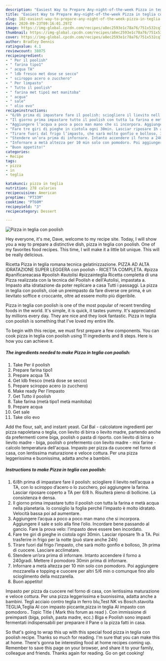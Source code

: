 ```yaml
---
description: "Easiest Way to Prepare Any-night-of-the-week Pizza in teglia con poolish"
title: "Easiest Way to Prepare Any-night-of-the-week Pizza in teglia con poolish"
slug: 182-easiest-way-to-prepare-any-night-of-the-week-pizza-in-teglia-con-poolish
date: 2020-09-23T09:16:01.297Z
image: https://img-global.cpcdn.com/recipes/a8ec2593e1c78a76/751x532cq70/pizza-in-teglia-con-poolish-recipe-main-photo.jpg
thumbnail: https://img-global.cpcdn.com/recipes/a8ec2593e1c78a76/751x532cq70/pizza-in-teglia-con-poolish-recipe-main-photo.jpg
cover: https://img-global.cpcdn.com/recipes/a8ec2593e1c78a76/751x532cq70/pizza-in-teglia-con-poolish-recipe-main-photo.jpg
author: Bradley Dennis
ratingvalue: 4.1
reviewcount: 38075
recipeingredient:
- " Per il poolish"
- " farina tipo1"
- " acqua TA"
- " ldb fresco met dose se secco"
- " sciroppo acero o zucchero"
- " Per limpasto"
- " Tutto il poolish"
- " farina met tipo1 met manitoba"
- " acqua"
- " sale"
- " olio evo"
recipeinstructions:
- "6/8h prima di impastare fare il poolish: sciogliere il lievito nell’acqua a TA, con lo sciroppo d’acero o lo zucchero, poi aggiungere la farina. Lasciar riposare coperto a TA per 6/8 h. Risulterà pieno di bollicine. La consistenza è densa."
- "Il giorno prima impastare tutto il poolish con tutta la farina e metà acqua nella planetaria. Io consiglio la foglia perché l’impasto è molto idratato. Velocità bassa poi ad aumentare."
- "Aggiungere l’acqua a poco a poco man mano che si incorpora. Aggiungere il sale e solo alla fine l’olio. Incordare bene passando al gancio. Fare la prova velo: l’impasto deve essere ben incordato."
- "Fare tre giri di pieghe in ciotola ogni 30min. Lasciar riposare 1h a TA. Poi trasferire in frigo per la notte (può stare anche 24h)"
- "Tirare fuori dal frigo l’impasto, che sarà molto gonfio e bolloso, 3h prima di cuocere. Lasciare acclimatare."
- "Stendere un’ora prima di infornare. Intanto accendere il forno a 240gradi. Mettere il pomodoro 30min prima di infornare."
- "Infornare a metà altezza per 10 min solo con pomodoro. Poi aggiungere mozzarella e topping e cuocere per altri 5/6 min o comunque fino allo scioglimento della mozzarella."
- "Buon appetito!"
categories:
- Recipe
tags:
- pizza
- in
- teglia

katakunci: pizza in teglia 
nutrition: 278 calories
recipecuisine: American
preptime: "PT33M"
cooktime: "PT60M"
recipeyield: "3"
recipecategory: Dessert

---
```



![Pizza in teglia con poolish](https://img-global.cpcdn.com/recipes/a8ec2593e1c78a76/751x532cq70/pizza-in-teglia-con-poolish-recipe-main-photo.jpg)

Hey everyone, it's me, Dave, welcome to my recipe site. Today, I will show you a way to prepare a distinctive dish, pizza in teglia con poolish. One of my favorites food recipes. This time, I will make it a little bit unique. This will be really delicious.

Ricetta Pizza in teglia romana tecnica gelatinizzazione. PIZZA AD ALTA IDRATAZIONE SUPER LEGGERA con poolish - RICETTA COMPLETA. #pizza #panificareacasa #poolish #autolisi #pizzainteglia Ricetta completta di una Pizza realizzata con la tecnica del Poolish e dell&#39;Autolisi, impastata a. Impasto alta idratazione da poter replicare a casa Tutti i passaggi. La pizza in teglia con poolish, cioè un preimpasto da fare diverse ore prima, è un lievitato soffice e croccante, oltre ad essere molto più digeribile.

Pizza in teglia con poolish is one of the most popular of recent trending foods in the world. It's simple, it is quick, it tastes yummy. It's appreciated by millions every day. They are nice and they look fantastic. Pizza in teglia con poolish is something that I've loved my entire life.


To begin with this recipe, we must first prepare a few components. You can cook pizza in teglia con poolish using 11 ingredients and 8 steps. Here is how you can achieve it.

<!--inarticleads1-->

##### The ingredients needed to make Pizza in teglia con poolish:

1. Take  Per il poolish
1. Prepare  farina tipo1
1. Prepare  acqua TA
1. Get  ldb fresco (metà dose se secco)
1. Prepare  sciroppo acero (o zucchero)
1. Make ready  Per l’impasto
1. Get  Tutto il poolish
1. Take  farina (metà tipo1 metà manitoba)
1. Prepare  acqua
1. Get  sale
1. Take  olio evo


Add the flour, salt, and instant yeast. Cal Bal - calcolatore ingredienti per pizza napoletana o teglia, con lievito di birra o lievito madre, partendo anche da prefermenti come biga, poolish o pasta di riporto. con lievito di birra o lievito madre - biga, poolish o prefermento con lievito madre - mix farine - calcolo temperatura dell&#39;acqua. Impasto per pizza da cuocere nel forno di casa, con lentissima maturazione e veloce cottura. Per una pizza leggerissima e buonissima, adatta anche a bambini. 

<!--inarticleads2-->

##### Instructions to make Pizza in teglia con poolish:

1. 6/8h prima di impastare fare il poolish: sciogliere il lievito nell’acqua a TA, con lo sciroppo d’acero o lo zucchero, poi aggiungere la farina. Lasciar riposare coperto a TA per 6/8 h. Risulterà pieno di bollicine. La consistenza è densa.
1. Il giorno prima impastare tutto il poolish con tutta la farina e metà acqua nella planetaria. Io consiglio la foglia perché l’impasto è molto idratato. Velocità bassa poi ad aumentare.
1. Aggiungere l’acqua a poco a poco man mano che si incorpora. Aggiungere il sale e solo alla fine l’olio. Incordare bene passando al gancio. Fare la prova velo: l’impasto deve essere ben incordato.
1. Fare tre giri di pieghe in ciotola ogni 30min. Lasciar riposare 1h a TA. Poi trasferire in frigo per la notte (può stare anche 24h)
1. Tirare fuori dal frigo l’impasto, che sarà molto gonfio e bolloso, 3h prima di cuocere. Lasciare acclimatare.
1. Stendere un’ora prima di infornare. Intanto accendere il forno a 240gradi. Mettere il pomodoro 30min prima di infornare.
1. Infornare a metà altezza per 10 min solo con pomodoro. Poi aggiungere mozzarella e topping e cuocere per altri 5/6 min o comunque fino allo scioglimento della mozzarella.
1. Buon appetito!


Impasto per pizza da cuocere nel forno di casa, con lentissima maturazione e veloce cottura. Per una pizza leggerissima e buonissima, adatta anche a bambini. Tegli acciaio contro teglia in ferro blu,Test NK vs Bosch.stavolta TEGLIA,Teglia AI con impasto piccante,pizza in teglia AI impasto con pomodoro.. Topic Title ( Mark this forum as read ). Con immissione di preimpasti (biga, polish, pasta madre, ecc.) Biga e Poolish sono impasti fermentati indispensabili per preparare il Pane o la pizza fatti in casa. 

So that's going to wrap this up with this special food pizza in teglia con poolish recipe. Thanks so much for reading. I'm sure that you can make this at home. There's gonna be interesting food at home recipes coming up. Remember to save this page on your browser, and share it to your family, colleague and friends. Thanks again for reading. Go on get cooking!
